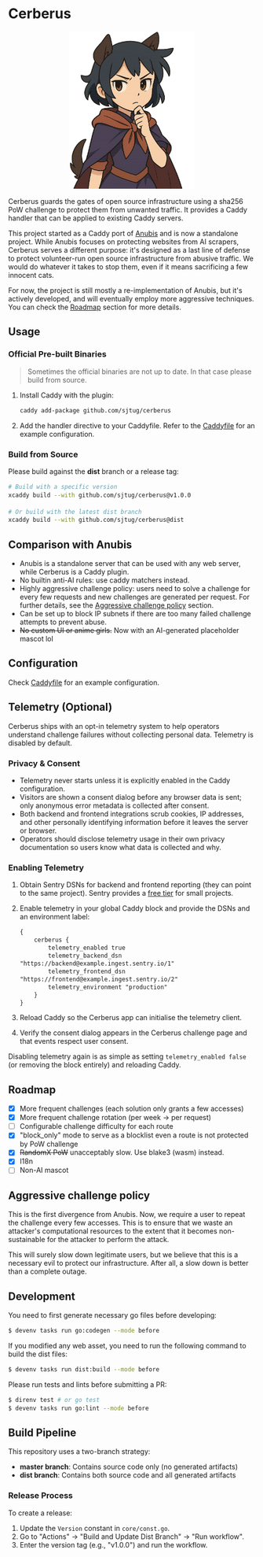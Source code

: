 # Cerberus

<center>
   <img width=256 src="./web/img/mascot-puzzle.png" alt="A smiling chibi dark-skinned anthro jackal with brown hair and tall ears looking victorious with a thumbs-up" />
</center>

Cerberus guards the gates of open source infrastructure using a sha256 PoW challenge to protect them from unwanted traffic. It provides a Caddy handler that can be applied to existing Caddy servers.

This project started as a Caddy port of [Anubis](https://github.com/TecharoHQ/anubis/) and is now a standalone project. While Anubis focuses on protecting websites from AI scrapers, Cerberus serves a different purpose: it's designed as a last line of defense to protect volunteer-run open source infrastructure from abusive traffic. We would do whatever it takes to stop them, even if it means sacrificing a few innocent cats.

For now, the project is still mostly a re-implementation of Anubis, but it's actively developed, and will eventually employ more aggressive techniques. You can check the [Roadmap](#roadmap) section for more details.

## Usage

### Official Pre-built Binaries

> Sometimes the official binaries are not up to date. In that case please build from source.

1. Install Caddy with the plugin:
   ```bash
   caddy add-package github.com/sjtug/cerberus
   ```
2. Add the handler directive to your Caddyfile. Refer to the [Caddyfile](Caddyfile) for an example configuration.

### Build from Source 

Please build against the **dist** branch or a release tag:

```bash
# Build with a specific version
xcaddy build --with github.com/sjtug/cerberus@v1.0.0

# Or build with the latest dist branch
xcaddy build --with github.com/sjtug/cerberus@dist
```

## Comparison with Anubis

- Anubis is a standalone server that can be used with any web server, while Cerberus is a Caddy plugin.
- No builtin anti-AI rules: use caddy matchers instead.
- Highly aggressive challenge policy: users need to solve a challenge for every few requests and new challenges are generated per request. For further details, see the [Aggressive challenge policy](#aggressive-challenge-policy) section.
- Can be set up to block IP subnets if there are too many failed challenge attempts to prevent abuse.
- ~~No custom UI or anime girls.~~ Now with an AI-generated placeholder mascot lol

## Configuration

Check [Caddyfile](Caddyfile) for an example configuration.

## Telemetry (Optional)

Cerberus ships with an opt-in telemetry system to help operators understand challenge failures without collecting personal data. Telemetry is disabled by default.

### Privacy & Consent

- Telemetry never starts unless it is explicitly enabled in the Caddy configuration.
- Visitors are shown a consent dialog before any browser data is sent; only anonymous error metadata is collected after consent.
- Both backend and frontend integrations scrub cookies, IP addresses, and other personally identifying information before it leaves the server or browser.
- Operators should disclose telemetry usage in their own privacy documentation so users know what data is collected and why.

### Enabling Telemetry

1. Obtain Sentry DSNs for backend and frontend reporting (they can point to the same project). Sentry provides a [free tier](https://sentry.io/pricing/) for small projects.
2. Enable telemetry in your global Caddy block and provide the DSNs and an environment label:

   ```caddyfile
   {
       cerberus {
           telemetry_enabled true
           telemetry_backend_dsn "https://backend@example.ingest.sentry.io/1"
           telemetry_frontend_dsn "https://frontend@example.ingest.sentry.io/2"
           telemetry_environment "production"
       }
   }
   ```

3. Reload Caddy so the Cerberus app can initialise the telemetry client.
4. Verify the consent dialog appears in the Cerberus challenge page and that events respect user consent.

Disabling telemetry again is as simple as setting `telemetry_enabled false` (or removing the block entirely) and reloading Caddy.

## Roadmap

- [x] More frequent challenges (each solution only grants a few accesses)
- [x] More frequent challenge rotation (per week -> per request)
- [ ] Configurable challenge difficulty for each route
- [x] "block_only" mode to serve as a blocklist even a route is not protected by PoW challenge
- [x] ~~RandomX PoW~~ unacceptably slow. Use blake3 (wasm) instead.
- [x] I18n
- [ ] Non-AI mascot

## Aggressive challenge policy

This is the first divergence from Anubis. Now, we require a user to repeat the challenge every few accesses. This is to ensure that we waste an attacker's computational resources to the extent that it becomes non-sustainable for the attacker to perform the attack.

This will surely slow down legitimate users, but we believe that this is a necessary evil to protect our infrastructure. After all, a slow down is better than a complete outage.

## Development

You need to first generate necessary go files before developing:
```bash
$ devenv tasks run go:codegen --mode before
```

If you modified any web asset, you need to run the following command to build the dist files:
```bash
$ devenv tasks run dist:build --mode before
```

Please run tests and lints before submitting a PR:
```bash
$ direnv test # or go test
$ devenv tasks run go:lint --mode before
```

## Build Pipeline

This repository uses a two-branch strategy:

- **master branch**: Contains source code only (no generated artifacts)
- **dist branch**: Contains both source code and all generated artifacts

### Release Process

To create a release:

1. Update the `Version` constant in `core/const.go`.
2. Go to "Actions" → "Build and Update Dist Branch" → "Run workflow".
3. Enter the version tag (e.g., "v1.0.0") and run the workflow.

